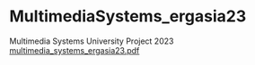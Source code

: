 # MultimediaSystems_ergasia23
Multimedia Systems University Project 2023
[multimedia_systems_ergasia23.pdf](https://github.com/HelenPolychroni/MultimediaSystems_ergasia23/files/12144955/multimedia_systems_ergasia23.pdf)

